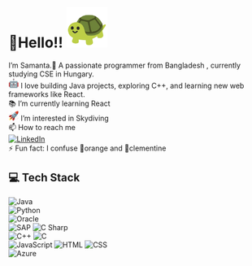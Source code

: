 # 👋Hello!! <img src="https://github.com/samwallflower/samwallflower/blob/1096778c97481cf0509abc7c54cdce0b5e465a5b/turtle.webp" width="80"> 
I’m Samanta.🌟 A passionate programmer from Bangladesh , currently studying CSE in Hungary.  
<img width="20" src="https://github.com/samwallflower/samwallflower/blob/1096778c97481cf0509abc7c54cdce0b5e465a5b/robot.webp"> I love building Java projects, exploring C++, and learning new web frameworks like React.    
📚  I’m currently learning React   
<img src="https://github.com/samwallflower/samwallflower/blob/8452f22eb1f545d2df2a903ed1f2c55d8487569e/rocket_1f680.gif" width="20"> I’m interested in Skydiving  
📫 How to reach me   
[![LinkedIn](https://img.shields.io/badge/LinkedIn-0077B5?style=for-the-badge&logo=linkedin&logoColor=white)](https://www.linkedin.com/in/samanta-afroz-95b150245/)  
⚡ Fun fact: I confuse 🍊orange and 🍊clementine  
## 💻 Tech Stack  
![Java](https://img.shields.io/badge/Java-ED8B00?style=for-the-badge&logo=java&logoColor=white)  
![Python](https://img.shields.io/badge/Python-3776AB?style=for-the-badge&logo=python&logoColor=white)  
![Oracle](https://img.shields.io/badge/Oracle_SQL-F80000?style=for-the-badge&logo=oracle&logoColor=white)  
![SAP](https://img.shields.io/badge/SAP-0FAAFF?style=for-the-badge&logo=sap&logoColor=white)
![C Sharp](https://img.shields.io/badge/C%23-239120?style=for-the-badge&logo=c-sharp&logoColor=white)  
![C++](https://img.shields.io/badge/C++-00599C?style=for-the-badge&logo=cplusplus&logoColor=white)
![C](https://img.shields.io/badge/C-A8B9CC?style=for-the-badge&logo=c&logoColor=white)  
![JavaScript](https://img.shields.io/badge/JavaScript-F7DF1E?style=for-the-badge&logo=javascript&logoColor=black)
![HTML](https://img.shields.io/badge/HTML-E34F26?style=for-the-badge&logo=html5&logoColor=white)
![CSS](https://img.shields.io/badge/CSS-1572B6?style=for-the-badge&logo=css3&logoColor=white)  
![Azure](https://img.shields.io/badge/Azure-0078D4?style=for-the-badge&logo=microsoftazure&logoColor=white)




